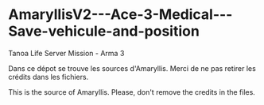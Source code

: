 # AmaryllisV2---Ace-3-Medical---Save-vehicule-and-position
Tanoa Life Server Mission - Arma 3

Dans ce dépot se trouve les sources d'Amaryllis. Merci de ne pas retirer les crédits dans les fichiers.

This is the source of Amaryllis. Please, don't remove the credits in the files.


